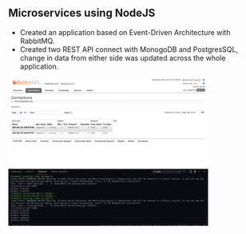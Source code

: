 ## Microservices using NodeJS
- Created an application based on Event-Driven Architecture with RabbitMQ.
- Created two REST API connect with MonogoDB and PostgresSQL, change in data from either side was updated across the whole application.

<img width=400 src="Screen Shot 2021-05-30 at 7.58.50 PM.png">
<img width=400 src="Screen Shot 2021-05-30 at 7.59.12 PM.png">
